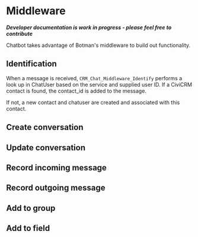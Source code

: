 # Middleware

***Developer documentation is work in progress - please feel free to contribute***

Chatbot takes advantage of Botman's middleware to build out functionality.

## Identification

When a message is received, `CRM_Chat_Middleware_Identify` performs a look up in ChatUser based on the service and supplied user ID. If a CiviCRM contact is found, the contact_id is added to the message.

If not, a new contact and chatuser are created and associated with this contact.

## Create conversation

## Update conversation

## Record incoming message

## Record outgoing message

## Add to group

## Add to field
